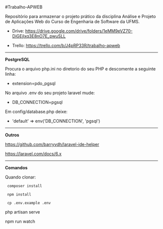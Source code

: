 #Trabalho-APWEB

Repositório para armazenar o projeto prático da disciplina Análise e Projeto de Aplicações Web do Curso de Engenharia de Software da UFMS.

 - Drive: https://drive.google.com/drive/folders/1eMM9eVZ70-DiGEjlxq3E8nO7E_pwuSLL
 
 - Trello: https://trello.com/b/J4pRP33R/trabalho-apweb

---

**PostgreSQL**

Procura o arquivo php.ini no diretorio do seu PHP e descomente a seguinte linha:
- extension=pdo_pgsql

No arquivo .env do seu projeto laravel mude:
- DB_CONNECTION=pgsql

Em config/database.php deixe:
- 'default' => env('DB_CONNECTION', 'pgsql')

---

**Outros**

https://github.com/barryvdh/laravel-ide-helper

https://laravel.com/docs/6.x

---

**Comandos**

Quando clonar: 
     
     composer install
     
     npm install
     
     cp .env.example .env

php artisan serve

npm run watch
